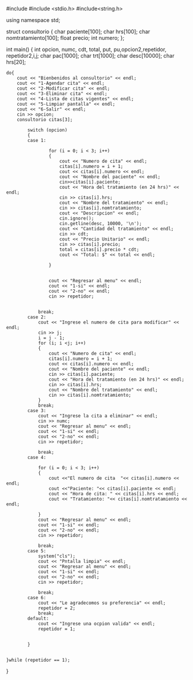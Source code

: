#include <iostream>
#include <stdio.h>
#include<string.h>

using namespace std;

struct consultorio {
	char paciente[100];
	char hrs[100];
	char nomtratamiento[100];
	float precio;
	int numero;
};


int main()
{
	int opcion, numc, cdt, total, put, pu,opcion2,repetidor, repetidor2,i,j;
	char pac[1000];
	char trt[1000];
	char desc[10000];
	char hrs[20];
	
	do{
		cout << "Bienbenidos al consultorio" << endl;
		cout << "1-Agendar cita" << endl;
		cout << "2-Modificar cita" << endl;
		cout << "3-Eliminar cita" << endl;
		cout << "4-Lista de citas vigentes" << endl;
		cout << "5-Limpiar pantalla" << endl;
		cout << "6-Salir" << endl;
		cin >> opcion;
		consultorio citas[3];
		
			switch (opcion)
			{
			case 1:
				
					for (i = 0; i < 3; i++)
					{
						cout << "Numero de cita" << endl;
						citas[i].numero = i + 1;
						cout << citas[i].numero << endl;
						cout << "Nombre del paciente" << endl;
						cin>>citas[i].paciente;
						cout << "Hora del tratamiento (en 24 hrs)" << endl;
						cin >> citas[i].hrs;
						cout << "Nombre del tratamiento" << endl;
						cin >> citas[i].nomtratamiento;
						cout << "Descripcion" << endl;
						cin.ignore();
						cin.getline(desc, 10000, '\n');
						cout << "Cantidad del tratamiento" << endl;
						cin >> cdt;
						cout << "Precio Unitario" << endl;
						cin >> citas[i].precio;
						total = citas[i].precio * cdt;
						cout << "Total: $" << total << endl;
						
					}

				
					cout << "Regresar al menu" << endl;
					cout << "1-si" << endl;
					cout << "2-no" << endl;
					cin >> repetidor;
				

				break;
			case 2:
				cout << "Ingrese el numero de cita para modificar" << endl;
				cin >> j;
				i = j - 1;
				for (i; i <j; i++)
				{
					cout << "Numero de cita" << endl;
					citas[i].numero = i + 1;
					cout << citas[i].numero << endl;
					cout << "Nombre del paciente" << endl;
					cin >> citas[i].paciente;
					cout << "Hora del tratamiento (en 24 hrs)" << endl;
					cin >> citas[i].hrs;
					cout << "Nombre del tratamiento" << endl;
					cin >> citas[i].nomtratamiento;
				}
				break;
			case 3:
				cout << "Ingrese la cita a eliminar" << endl;
				cin >> numc;
				cout << "Regresar al menu" << endl;
				cout << "1-si" << endl;
				cout << "2-no" << endl;
				cin >> repetidor;

				break;
			case 4:

				for (i = 0; i < 3; i++)
				{
					cout <<"El numero de cita  "<< citas[i].numero << endl;
					cout <<"Paciente: "<< citas[i].paciente << endl;
					cout << "Hora de cita: " << citas[i].hrs << endl;
					cout << "Tratamiento: "<< citas[i].nomtratamiento << endl;

				}
				cout << "Regresar al menu" << endl;
				cout << "1-si" << endl;
				cout << "2-no" << endl;
				cin >> repetidor;

				break;
			case 5:
				system("cls");
				cout << "Pntalla limpia" << endl;
				cout << "Regresar al menu" << endl;
				cout << "1-si" << endl;
				cout << "2-no" << endl;
				cin >> repetidor;

				break;
			case 6:
				cout << "Le agradecomos su preferencia" << endl;
				repetidor = 2;
				break;
			default:
				cout << "Ingrese una ocpion valida" << endl;
				repetidor = 1;
			

			}
			
		
	}while (repetidor == 1);
	
}
